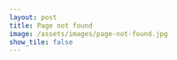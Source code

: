 ```yaml
---
layout: post
title: Page not found
image: /assets/images/page-not-found.jpg
show_tile: false
---
```

